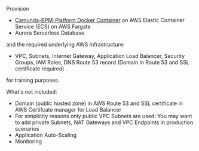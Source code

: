Provision 

- [Camunda-BPM-Platform Docker Container](https://github.com/camunda/docker-camunda-bpm-platform)
on AWS Elastic Container Service (ECS) on AWS Fargate
- Aurora Serverless Database 

and the required underlying AWS Infrastructure:
- VPC, Subnets, Internet Gateway, Application Load Balancer, Security Groups, IAM Roles, DNS Route 53 record (Domain in Route 53 and SSL certificate required)

for training purposes.

What's not included:
- Domain (public hosted zone) in AWS Route 53 and SSL certificate in AWS Certifcate manager for Load Balancer 
- For simplicity reasons only public VPC Subnets are used: You may want to add private Subnets, NAT Gateways and VPC Endpoints in production scenarios
- Application Auto-Scaling
- Monitoring